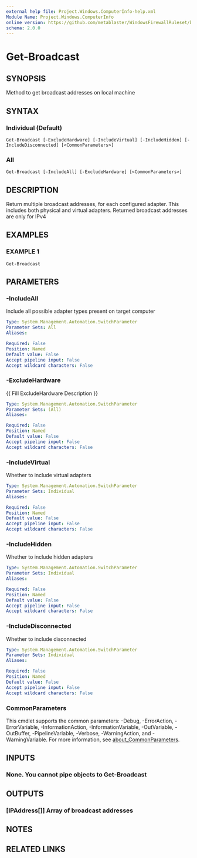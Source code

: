 ```yaml
---
external help file: Project.Windows.ComputerInfo-help.xml
Module Name: Project.Windows.ComputerInfo
online version: https://github.com/metablaster/WindowsFirewallRuleset/blob/develop/Modules/Project.Windows.ComputerInfo/Help/en-US/Get-Broadcast.md
schema: 2.0.0
---
```


# Get-Broadcast

## SYNOPSIS

Method to get broadcast addresses on local machine

## SYNTAX

### Individual (Default)

```none
Get-Broadcast [-ExcludeHardware] [-IncludeVirtual] [-IncludeHidden] [-IncludeDisconnected] [<CommonParameters>]
```

### All

```none
Get-Broadcast [-IncludeAll] [-ExcludeHardware] [<CommonParameters>]
```

## DESCRIPTION

Return multiple broadcast addresses, for each configured adapter.
This includes both physical and virtual adapters.
Returned broadcast addresses are only for IPv4

## EXAMPLES

### EXAMPLE 1

```none
Get-Broadcast
```

## PARAMETERS

### -IncludeAll

Include all possible adapter types present on target computer

```yaml
Type: System.Management.Automation.SwitchParameter
Parameter Sets: All
Aliases:

Required: False
Position: Named
Default value: False
Accept pipeline input: False
Accept wildcard characters: False
```

### -ExcludeHardware

{{ Fill ExcludeHardware Description }}

```yaml
Type: System.Management.Automation.SwitchParameter
Parameter Sets: (All)
Aliases:

Required: False
Position: Named
Default value: False
Accept pipeline input: False
Accept wildcard characters: False
```

### -IncludeVirtual

Whether to include virtual adapters

```yaml
Type: System.Management.Automation.SwitchParameter
Parameter Sets: Individual
Aliases:

Required: False
Position: Named
Default value: False
Accept pipeline input: False
Accept wildcard characters: False
```

### -IncludeHidden

Whether to include hidden adapters

```yaml
Type: System.Management.Automation.SwitchParameter
Parameter Sets: Individual
Aliases:

Required: False
Position: Named
Default value: False
Accept pipeline input: False
Accept wildcard characters: False
```

### -IncludeDisconnected

Whether to include disconnected

```yaml
Type: System.Management.Automation.SwitchParameter
Parameter Sets: Individual
Aliases:

Required: False
Position: Named
Default value: False
Accept pipeline input: False
Accept wildcard characters: False
```

### CommonParameters

This cmdlet supports the common parameters: -Debug, -ErrorAction, -ErrorVariable, -InformationAction, -InformationVariable, -OutVariable, -OutBuffer, -PipelineVariable, -Verbose, -WarningAction, and -WarningVariable. For more information, see [about_CommonParameters](http://go.microsoft.com/fwlink/?LinkID=113216).

## INPUTS

### None. You cannot pipe objects to Get-Broadcast

## OUTPUTS

### [IPAddress[]] Array of broadcast addresses

## NOTES

## RELATED LINKS
